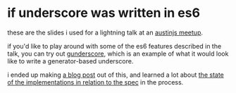 # if underscore was written in es6

these are the slides i used for a lightning talk at an [austinjs meetup][].

if you'd like to play around with some of the es6 features described in the talk, you can try out [gunderscore][], which is an example of what it would look like to write a generator-based underscore.

i ended up making [a blog post][] out of this, and learned a lot about [the state of the implementations in relation to the spec][gist] in the process.

[austinjs meetup]: http://austinjavascript.com/july-15th-meetup-730-pm-lightning-talks/
[gunderscore]: https://github.com/aaronj1335/gunderscore
[a blog post]: http://aaronstacy.com/writings/if-underscore-was-written-in-es6/
[gist]: https://gist.github.com/aaronj1335/69d21feebf81009655ea#comment-1267054
